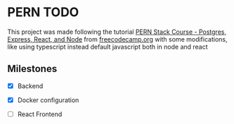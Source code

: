 # PERN TODO

This project was made following the tutorial [PERN Stack Course - Postgres, Express, React, and Node](https://www.youtube.com/watch?v=ldYcgPKEZC8) from [freecodecamp.org](freecodecamp.org) with some modifications, like using typescript instead default javascript both in node and react

## Milestones

- [x] Backend
- [x] Docker configuration
- [ ] React Frontend




